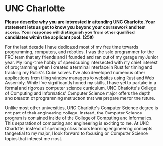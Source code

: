# UNC Charlotte

**Please describe why you are interested in attending UNC Charlotte. Your
statement lets us get to know you beyond your coursework and test scores. Your
response will distinguish you from other qualified candidates within the
applicant pool. (250)**

For the last decade I have dedicated most of my free time towards programming,
computers, and robotics. I was the sole programmer for the FRC team that my
friends and I founded and ran out of my garage my Junior year. My long-time
hobby of speedcubing intersected with my chief interest of programming when I
created a terminal interface in Rust for timing and tracking my Rubik's Cube
solves. I've also developed numerous other applications from tiling window
managers to websites using Rust and Web Assembly. While I've significantly
honed my skills, I have yet to partake in a formal and rigorous computer
science curriculum. UNC Charlotte's College of Computing and Informatics'
Computer Science major offers the depth and breadth of programming instruction
that will prepare me for the future.

Unlike most other universities, UNC Charlotte's Computer Science degree is not
part of their engineering college. Instead, the Computer Science program is
contained inside of the College of Computing and Informatics. This separation
of computing and engineering is exciting to me. At UNC Charlotte, instead of
spending class hours learning engineering concepts tangential to my major, I
look forward to focusing on Computer Science topics that interest me most.

